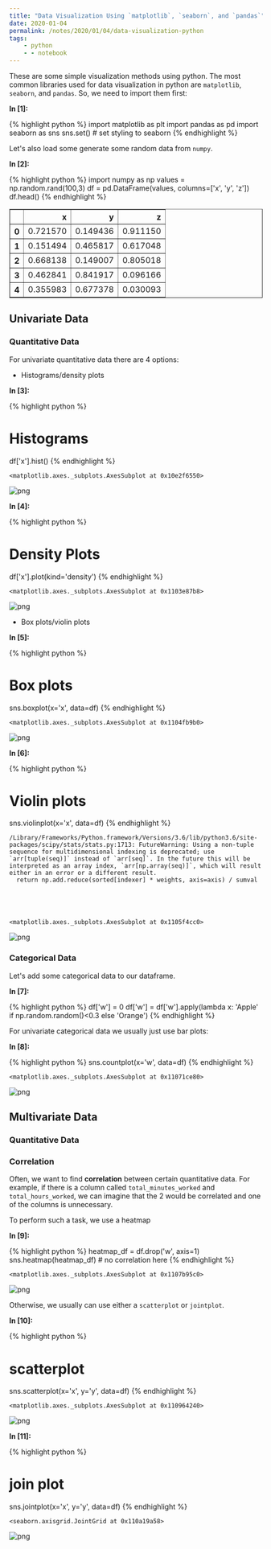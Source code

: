 ```yaml
---
title: "Data Visualization Using `matplotlib`, `seaborn`, and `pandas`"
date: 2020-01-04
permalink: /notes/2020/01/04/data-visualization-python
tags:
    - python    
    - - notebook
--- 
```


These are some simple visualization methods using python.
The most common libraries used for data visualization in python are
`matplotlib`, `seaborn`, and `pandas`.
So, we need to import them first: 

**In [1]:**

{% highlight python %}
import matplotlib as plt
import pandas as pd
import seaborn as sns
sns.set() # set styling to seaborn
{% endhighlight %}
 
Let's also load some generate some random data from `numpy`. 

**In [2]:**

{% highlight python %}
import numpy as np
values = np.random.rand(100,3)
df = pd.DataFrame(values, columns=['x', 'y', 'z'])
df.head()
{% endhighlight %}




<div>
<style scoped>
    .dataframe tbody tr th:only-of-type {
        vertical-align: middle;
    }

    .dataframe tbody tr th {
        vertical-align: top;
    }

    .dataframe thead th {
        text-align: right;
    }
</style>
<table border="1" class="dataframe">
  <thead>
    <tr style="text-align: right;">
      <th></th>
      <th>x</th>
      <th>y</th>
      <th>z</th>
    </tr>
  </thead>
  <tbody>
    <tr>
      <th>0</th>
      <td>0.721570</td>
      <td>0.149436</td>
      <td>0.911150</td>
    </tr>
    <tr>
      <th>1</th>
      <td>0.151494</td>
      <td>0.465817</td>
      <td>0.617048</td>
    </tr>
    <tr>
      <th>2</th>
      <td>0.668138</td>
      <td>0.149007</td>
      <td>0.805018</td>
    </tr>
    <tr>
      <th>3</th>
      <td>0.462841</td>
      <td>0.841917</td>
      <td>0.096166</td>
    </tr>
    <tr>
      <th>4</th>
      <td>0.355983</td>
      <td>0.677378</td>
      <td>0.030093</td>
    </tr>
  </tbody>
</table>
</div>


 
## Univariate Data 
 
### Quantitative Data 
 
For univariate quantitative data there are 4 options:
- Histograms/density plots 

**In [3]:**

{% highlight python %}
# Histograms
df['x'].hist()
{% endhighlight %}




    <matplotlib.axes._subplots.AxesSubplot at 0x10e2f6550>



 
![png](https://i.imgur.com/4R5hZd9.png) 


**In [4]:**

{% highlight python %}
# Density Plots
df['x'].plot(kind='density')
{% endhighlight %}




    <matplotlib.axes._subplots.AxesSubplot at 0x1103e87b8>



 
![png](https://i.imgur.com/WO66iRP.png) 

 
- Box plots/violin plots 

**In [5]:**

{% highlight python %}
# Box plots
sns.boxplot(x='x', data=df)
{% endhighlight %}




    <matplotlib.axes._subplots.AxesSubplot at 0x1104fb9b0>



 
![png](https://i.imgur.com/cb5lmnJ.png) 


**In [6]:**

{% highlight python %}
# Violin plots
sns.violinplot(x='x', data=df)
{% endhighlight %}

    /Library/Frameworks/Python.framework/Versions/3.6/lib/python3.6/site-packages/scipy/stats/stats.py:1713: FutureWarning: Using a non-tuple sequence for multidimensional indexing is deprecated; use `arr[tuple(seq)]` instead of `arr[seq]`. In the future this will be interpreted as an array index, `arr[np.array(seq)]`, which will result either in an error or a different result.
      return np.add.reduce(sorted[indexer] * weights, axis=axis) / sumval





    <matplotlib.axes._subplots.AxesSubplot at 0x1105f4cc0>



 
![png](https://i.imgur.com/3k8EiyU.png) 

 
### Categorical Data 
 
Let's add some categorical data to our dataframe. 

**In [7]:**

{% highlight python %}
df['w'] = 0
df['w'] = df['w'].apply(lambda x: 'Apple' if np.random.random()<0.3 else 'Orange')
{% endhighlight %}
 
For univariate categorical data we usually just use bar plots: 

**In [8]:**

{% highlight python %}
sns.countplot(x='w', data=df)
{% endhighlight %}




    <matplotlib.axes._subplots.AxesSubplot at 0x11071ce80>



 
![png](https://i.imgur.com/MJZDC7a.png) 

 
## Multivariate Data 
 
### Quantitative Data 
 
### Correlation
Often, we want to find **correlation** between certain quantitative data. For
example, if there is a column called `total_minutes_worked` and
`total_hours_worked`, we can imagine that the 2 would be correlated and one of
the columns is unnecessary.

To perform such a task, we use a heatmap 

**In [9]:**

{% highlight python %}
heatmap_df = df.drop('w', axis=1)
sns.heatmap(heatmap_df) # no correlation here
{% endhighlight %}




    <matplotlib.axes._subplots.AxesSubplot at 0x1107b95c0>



 
![png](https://i.imgur.com/8cMwPHE.png) 

 
Otherwise, we usually can use either a `scatterplot` or `jointplot`. 

**In [10]:**

{% highlight python %}
# scatterplot
sns.scatterplot(x='x', y='y', data=df)
{% endhighlight %}




    <matplotlib.axes._subplots.AxesSubplot at 0x110964240>



 
![png](https://i.imgur.com/u50aMbW.png) 


**In [11]:**

{% highlight python %}
# join plot
sns.jointplot(x='x', y='y', data=df)
{% endhighlight %}




    <seaborn.axisgrid.JointGrid at 0x110a19a58>



 

![png](https://i.imgur.com/n8lxr8R.png) 
